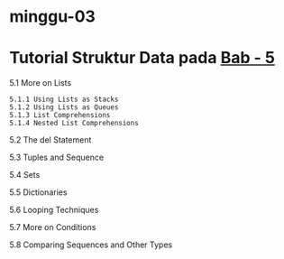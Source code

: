 # minggu-03

# Tutorial Struktur Data pada [Bab - 5](https://docs.python.org/3/tutorial/datastructures.html)

5.1 More on Lists

	5.1.1 Using Lists as Stacks
	5.1.2 Using Lists as Queues
	5.1.3 List Comprehensions
	5.1.4 Nested List Comprehensions
	
5.2 The del Statement

5.3 Tuples and Sequence

5.4 Sets

5.5 Dictionaries

5.6 Looping Techniques

5.7 More on Conditions

5.8 Comparing Sequences and Other Types